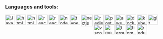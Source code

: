 ### Languages and tools:

<img align="left" alt="JavaScript" width="32px" src="https://github.com/Eduardosbk/images/blob/main/javascript.svg" style="max-width:100%;">

<img align="left" alt="html" width="32px" src="https://github.com/Eduardosbk/images/blob/main/html5.svg" style="max-width:100%;">

<img align="left" alt="html" width="32px" src="https://github.com/Eduardosbk/images/blob/main/css3.svg" style="max-width:100%;">

<img align="left" alt="react" width="32px" src="https://github.com/Eduardosbk/images/blob/main/reactjs.svg" style="max-width:100%;">

<img align="left" alt="reactnative" width="32px" src="https://github.com/Eduardosbk/images/blob/main/react-native.svg" style="max-width:100%;">

<img align="left" alt="node" width="32px" src="https://github.com/Eduardosbk/images/blob/main/node.svg" style="max-width:100%;">

<img align="left" alt="typescript" width="32px" src="https://github.com/Eduardosbk/images/blob/main/typescript.svg" style="max-width:100%;">

<img align="left" alt="nextjs" height="38px" src="https://github.com/Eduardosbk/images/blob/main/next.svg" style="max-width:100%;">

<img align="left" alt="redis" width="32px" src="https://github.com/Eduardosbk/images/blob/main/redis.svg" style="max-width:100%;">

<img align="left" alt="postgres" width="32px" src="https://github.com/Eduardosbk/images/blob/main/postgresql.svg" style="max-width:100%;">

<img align="left" alt="aws" width="32px" src="https://github.com/Eduardosbk/images/blob/main/aws.svg" style="max-width:100%;">

<img align="left" alt="docker" height="32px" src="https://github.com/Eduardosbk/images/blob/main/docker.svg" style="max-width:100%;">

<img align="left" alt="kubernetes" width="32px" src="https://github.com/Eduardosbk/images/blob/main/kubernetes.svg" style="max-width:100%;">

<img align="left" alt="git" width="32px" src="https://github.com/Eduardosbk/images/blob/main/git.svg" style="max-width:100%;">

<img align="left" alt="vscode" width="32px" src="https://github.com/Eduardosbk/images/blob/main/vscode.svg" style="max-width:100%;">

<img align="left" alt="mongodb" width="32px" src="https://github.com/Eduardosbk/images/blob/main/mongodb.svg" style="max-width:100%;">

<img align="left" alt="terraform" width="32px" src="https://github.com/Eduardosbk/images/blob/main/terraform.svg" style="max-width:100%;">

<img align="left" alt="figma" width="32px" src="https://github.com/Eduardosbk/images/blob/main/figma.svg" style="max-width:100%;">

<img align="left" alt="redux" width="32px" src="https://github.com/Eduardosbk/images/blob/main/redux.svg" style="max-width:100%;">





<!--
**Eduardosbk/Eduardosbk** is a ✨ _special_ ✨ repository because its `README.md` (this file) appears on your GitHub profile.

Here are some ideas to get you started:
- 🔭 I’m currently working on ...
- 🌱 I’m currently learning ...
- 👯 I’m looking to collaborate on ...
- 🤔 I’m looking for help with ...
- 💬 Ask me about ...
- 📫 How to reach me: ...
- 😄 Pronouns: ...
- ⚡ Fun fact: ...
-->
